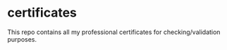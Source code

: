 # certificates
This repo contains all my professional certificates for checking/validation purposes.
